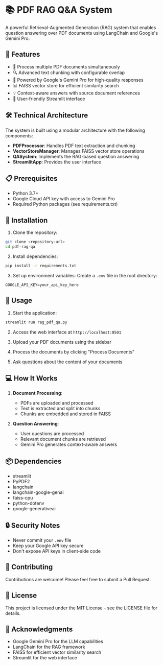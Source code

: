# 📚 PDF RAG Q&A System

A powerful Retrieval-Augmented Generation (RAG) system that enables question answering over PDF documents using LangChain and Google's Gemini Pro.

## 🚀 Features

- 📄 Process multiple PDF documents simultaneously
- 🔍 Advanced text chunking with configurable overlap
- 🤖 Powered by Google's Gemini Pro for high-quality responses
- 📊 FAISS vector store for efficient similarity search
- 💡 Context-aware answers with source document references
- 🎯 User-friendly Streamlit interface

## 🛠️ Technical Architecture

The system is built using a modular architecture with the following components:

- **PDFProcessor**: Handles PDF text extraction and chunking
- **VectorStoreManager**: Manages FAISS vector store operations
- **QASystem**: Implements the RAG-based question answering
- **StreamlitApp**: Provides the user interface

## 📋 Prerequisites

- Python 3.7+
- Google Cloud API key with access to Gemini Pro
- Required Python packages (see requirements.txt)

## 🔧 Installation

1. Clone the repository:
```bash
git clone <repository-url>
cd pdf-rag-qa
```

2. Install dependencies:
```bash
pip install -r requirements.txt
```

3. Set up environment variables:
Create a `.env` file in the root directory:
```
GOOGLE_API_KEY=your_api_key_here
```

## 🚀 Usage

1. Start the application:
```bash
streamlit run rag_pdf_qa.py
```

2. Access the web interface at `http://localhost:8501`

3. Upload your PDF documents using the sidebar

4. Process the documents by clicking "Process Documents"

5. Ask questions about the content of your documents

## 💻 How It Works

1. **Document Processing**:
   - PDFs are uploaded and processed
   - Text is extracted and split into chunks
   - Chunks are embedded and stored in FAISS

2. **Question Answering**:
   - User questions are processed
   - Relevant document chunks are retrieved
   - Gemini Pro generates context-aware answers

## 📦 Dependencies

- streamlit
- PyPDF2
- langchain
- langchain-google-genai
- faiss-cpu
- python-dotenv
- google-generativeai

## 🔒 Security Notes

- Never commit your `.env` file
- Keep your Google API key secure
- Don't expose API keys in client-side code

## 🤝 Contributing

Contributions are welcome! Please feel free to submit a Pull Request.

## 📄 License

This project is licensed under the MIT License - see the LICENSE file for details.

## 🙏 Acknowledgments

- Google Gemini Pro for the LLM capabilities
- LangChain for the RAG framework
- FAISS for efficient vector similarity search
- Streamlit for the web interface 
